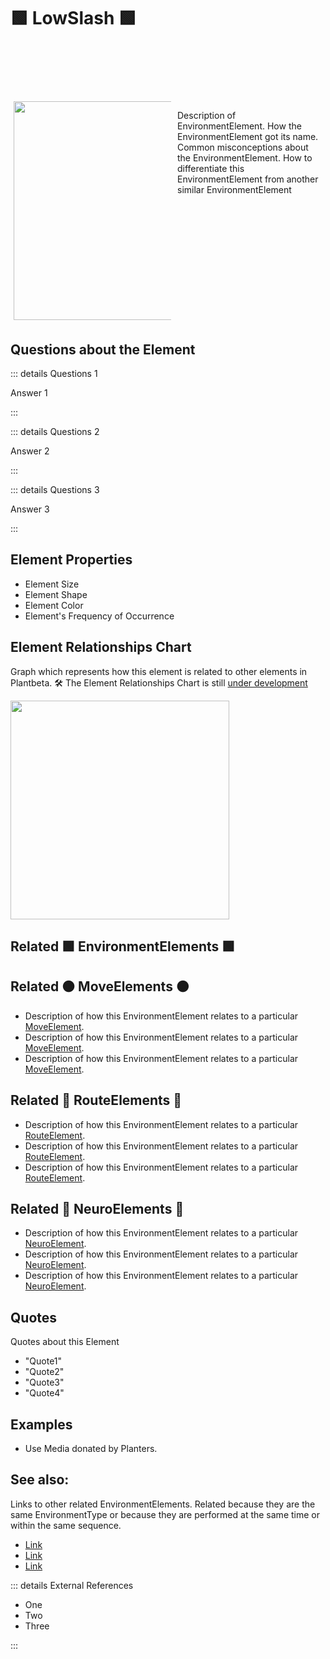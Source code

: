 # 🟩  <envi>LowSlash </envi>🟩


<div style="display: flex; width: %100; margin-top: 100px;">
    <div style="margin: 5px; width: 50%">
        <img height="350" width="350" src="/EnvironmentPhoto.png"/>
    </div>
    <div style="margin: 5px; width: 50%">
        <p >Description of EnvironmentElement. How the <envi>EnvironmentElement </envi>got its name. Common misconceptions about the EnvironmentElement. How to differentiate this <envi>EnvironmentElement </envi>from another similar EnvironmentElement</p>
    </div>
</div>

## Questions about the Element

::: details Questions 1

Answer 1

:::

::: details Questions 2

Answer 2

:::

::: details Questions 3

Answer 3

:::

## Element Properties

- Element Size
- Element Shape
- Element Color
- Element's Frequency of Occurrence

## Element Relationships Chart

Graph which represents how this element is related to other elements in Plantbeta. 
🛠 The Element Relationships Chart is still [under development](/development/ElementRelationshipDiagram)


<img height="350" width="350" src="/DirectedGraph_UndirectedGraph.png"/>

## Related 🟩 <envi>EnvironmentElements </envi>🟩

## Related 🟠 <move>MoveElements </move>🟠
- Description of how this <envi>EnvironmentElement </envi>relates to a particular [<move>MoveElement</move>](/reference/Move/MoveOverview).
- Description of how this <envi>EnvironmentElement </envi>relates to a particular [<move>MoveElement</move>](/reference/Move/MoveOverview).
- Description of how this <envi>EnvironmentElement </envi>relates to a particular [<move>MoveElement</move>](/reference/Move/MoveOverview).


## Related 🔺 <route>RouteElements </route>🔺
- Description of how this <envi>EnvironmentElement </envi>relates to a particular [<route>RouteElement</route>](/reference/Route/RouteOverview).
- Description of how this <envi>EnvironmentElement </envi>relates to a particular [<route>RouteElement</route>](/reference/Route/RouteOverview).
- Description of how this <envi>EnvironmentElement </envi>relates to a particular [<route>RouteElement</route>](/reference/Route/RouteOverview).

## Related 💜 <neuro>NeuroElements</neuro> 💜
- Description of how this <envi>EnvironmentElement </envi>relates to a particular [<neuro>NeuroElement</neuro>](/reference/Neuro/NeuroOverview).
- Description of how this <envi>EnvironmentElement </envi>relates to a particular [<neuro>NeuroElement</neuro>](/reference/Neuro/NeuroOverview).
- Description of how this <envi>EnvironmentElement </envi>relates to a particular [<neuro>NeuroElement</neuro>](/reference/Neuro/NeuroOverview).


## Quotes

Quotes about this Element

- "Quote1"
- "Quote2"
- "Quote3"
- "Quote4"

## Examples

- Use Media donated by Planters. 

## See also:

Links to other related EnvironmentElements. Related because they are the same EnvironmentType or because they are performed at the same time or within the same sequence. 

- [Link]()
- [Link]()
- [Link]()

::: details External References

- One
- Two
- Three

:::

